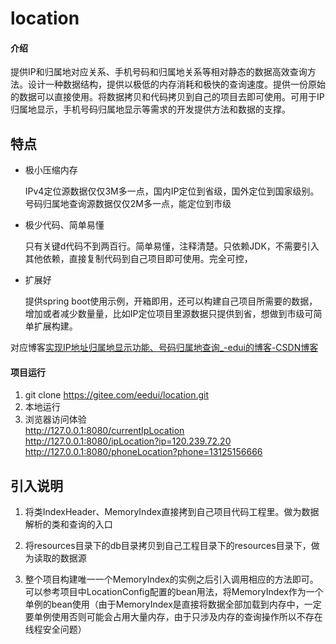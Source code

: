 # location

#### 介绍

提供IP和归属地对应关系、手机号码和归属地关系等相对静态的数据高效查询方法。设计一种数据结构，提供以极低的内存消耗和极快的查询速度。提供一份原始的数据可以直接使用。将数据拷贝和代码拷贝到自己的项目去即可使用。可用于IP归属地显示，手机号码归属地显示等需求的开发提供方法和数据的支撑。

## 特点

- 极小压缩内存
  
  IPv4定位源数据仅仅3M多一点，国内IP定位到省级，国外定位到国家级别。号码归属地查询源数据仅仅2M多一点，能定位到市级

- 极少代码、简单易懂
  
  只有关键d代码不到两百行。简单易懂，注释清楚。只依赖JDK，不需要引入其他依赖，直接复制代码到自己项目即可使用。完全可控，

- 扩展好
  
  提供spring boot使用示例，开箱即用，还可以构建自己项目所需要的数据，增加或者减少数量量，比如IP定位项目里源数据只提供到省，想做到市级可简单扩展构建。

对应博客[实现IP地址归属地显示功能、号码归属地查询_-edui的博客-CSDN博客](https://blog.csdn.net/I_am_hardy/article/details/125547688)

#### 项目运行

1. git clone https://gitee.com/eedui/location.git
2. 本地运行
3. 浏览器访问体验  
   http://127.0.0.1:8080/currentIpLocation  
   http://127.0.0.1:8080/ipLocation?ip=120.239.72.20  
   http://127.0.0.1:8080/phoneLocation?phone=13125156666  

## 引入说明

1. 将类IndexHeader、MemoryIndex直接拷到自己项目代码工程里。做为数据解析的类和查询的入口

2. 将resources目录下的db目录拷贝到自己工程目录下的resources目录下，做为读取的数据源

3. 整个项目构建唯一一个MemoryIndex的实例之后引入调用相应的方法即可。可以参考项目中LocationConfig配置的bean用法，将MemoryIndex作为一个单例的bean使用（由于MemoryIndex是直接将数据全部加载到内存中，一定要单例使用否则可能会占用大量内存，由于只涉及内存的查询操作所以不存在线程安全问题）
